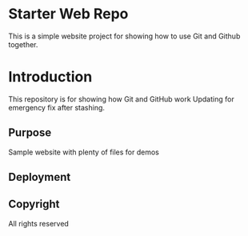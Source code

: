 # Starter Web Repo

This is a simple website project for showing how to use Git and Github together.

# Introduction

This repository is for showing how Git and GitHub work
Updating for emergency fix after stashing.

## Purpose

Sample website with plenty of files for demos

## Deployment

## Copyright

All rights reserved